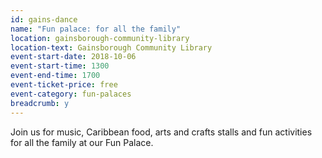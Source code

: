 ```yaml
---
id: gains-dance
name: "Fun palace: for all the family"
location: gainsborough-community-library
location-text: Gainsborough Community Library
event-start-date: 2018-10-06
event-start-time: 1300
event-end-time: 1700
event-ticket-price: free
event-category: fun-palaces
breadcrumb: y
---
```


Join us for music, Caribbean food, arts and crafts stalls and fun activities for all the family at our Fun Palace.
